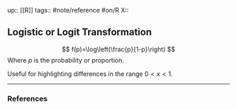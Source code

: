 up:: [[R]]
tags:: #note/reference #on/R 
X:: 

## Logistic or Logit Transformation

$$
f(p)=\log\left(\frac{p}{1-p}\right)
$$
Where $p$ is the probability or proportion.

Useful for highlighting differences in the range $0 \lt x \lt 1$.



---
### References

